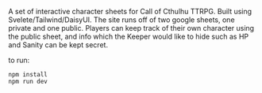 A set of interactive character sheets for Call of Cthulhu TTRPG. Built using Svelete/Tailwind/DaisyUI. The site runs off of two google sheets, one private and one public. Players can keep track of their own character using the public sheet, and info which the Keeper would like to hide such as HP and Sanity can be kept secret.

to run:
```
npm install
npm run dev
```
